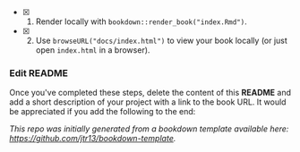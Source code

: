 

- [x] 1. Render locally with `bookdown::render_book("index.Rmd")`.

- [x] 2. Use `browseURL("docs/index.html")` to view your book locally (or just open `index.html` in a browser).

### Edit README

Once you've completed these steps, delete the content of this **README** and add a short description of your project with a link to the book URL. It would be appreciated if you add the following to the end:

*This repo was initially generated from a bookdown template available here: https://github.com/jtr13/bookdown-template.*
